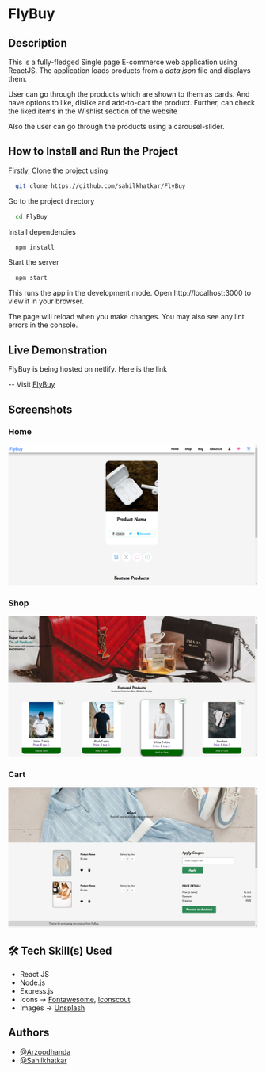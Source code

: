 # FlyBuy

## Description

This is a fully-fledged Single page E-commerce web application using ReactJS. The application loads products from a *data.json* file and displays them.

User can go through the products which are shown to them as cards. And have options to like, dislike and add-to-cart the product. Further, can check the liked items in the Wishlist section of the website

Also the user can go through the products using a carousel-slider.

## How to Install and Run the Project

Firstly, Clone the project using

```bash
  git clone https://github.com/sahilkhatkar/FlyBuy
```

Go to the project directory

```bash
  cd FlyBuy
```

Install dependencies

```bash
  npm install
```

Start the server

```bash
  npm start
```
This runs the app in the development mode.
Open http://localhost:3000 to view it in your browser.

The page will reload when you make changes.
You may also see any lint errors in the console.

## Live Demonstration

FlyBuy is being hosted on netlify.
Here is the link 

-- Visit [FlyBuy](https://flybuy-india.netlify.app/)
## Screenshots

### Home
![Home Page](public\images\Home.png)

### Shop
![Home Page](public\images\Shop.png)

### Cart
![Home Page](public\images\Cart.png)

## 🛠 Tech Skill(s) Used

- React JS
- Node.js
- Express.js
- Icons -> [Fontawesome](https://fontawesome.com/), [Iconscout](https://iconscout.com/)
- Images -> [Unsplash](https://unsplash.com/)
## Authors

- [@Arzoodhanda](https://github.com/Arzoodhanda)
- [@Sahilkhatkar](https://github.com/sahilkhatkar)
